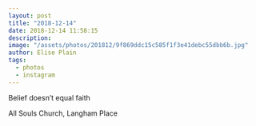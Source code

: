 ```yaml
---
layout: post
title: "2018-12-14"
date: 2018-12-14 11:58:15
description: 
image: "/assets/photos/201812/9f869ddc15c585f1f3e41debc55dbb6b.jpg"
author: Elise Plain
tags: 
  - photos
  - instagram
---
```


Belief doesn’t equal faith
<p></p>
All Souls Church, Langham Place